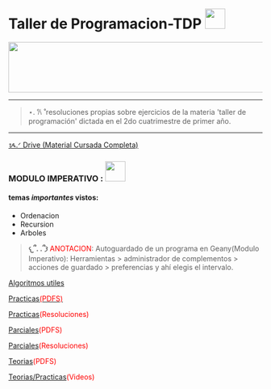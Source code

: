 # Taller de Programacion-TDP  <img src="https://i.pinimg.com/736x/67/4b/15/674b152fdeeaefb28f7b47210c029566.jpg" width="40" height="40">

<img src="https://i.pinimg.com/originals/b7/fe/09/b7fe0977bad1950393d6450f32a37ca0.gif" width="650" height="100">

---
> ⋆. 𐙚 ˚resoluciones propias sobre ejercicios de la materia 'taller de programación' dictada en el 2do cuatrimestre de primer año.
---

<a href="https://drive.google.com/drive/folders/1Zima9quYKk92Z_nyHdGYrtXfBaZAGnwu" target="_blank">ᝰ.ᐟ Drive (Material Cursada Completa)</a>


### MODULO <font color="">IMPERATIVO</font> : <img src="https://i.pinimg.com/736x/91/56/c1/9156c17755c3a0a7ca71ee1c5c097606.jpg" width="40" height="">

#### temas ***importantes*** vistos: 
* Ordenacion
* Recursion 
* Arboles


>**𐔌՞. .՞𐦯**<font color="red"> ANOTACION</font>: Autoguardado de un programa en Geany(Modulo Imperativo): Herramientas > administrador de complementos > acciones de guardado > preferencias y ahí elegis el intervalo.


<a href="https://github.com/dulicito/Taller-de-Programacion-TDP-/tree/main/%E2%8A%B9%20%E0%A3%AA%20%CB%96%20Algoritmos/%E2%8A%B9%20%E0%A3%AA%20%CB%96%20Modulo%20Imperativo" target="_blank">Algoritmos utiles</a>

<a href="https://drive.google.com/drive/folders/19dW_WunhpnnZtwKNRxm63wZa_KW-OkKF" target="_blank">Practicas<font color="red">(PDFS)</font></a>

<a href="https://github.com/dulicito/Taller-de-Programacion-TDP-/tree/main/%E2%8A%B9%20%E0%A3%AA%20%CB%96%20Modulo%20Imperativo%20/%E2%8A%B9%20%E0%A3%AA%20%CB%96Practicas" target="_blank">Practicas</a><font color="red">(Resoluciones)</font></a>

<a href="https://drive.google.com/drive/folders/1Mvh_OE30JeMtmmPuxIxFfnDu2EzgWEUz" target="_blank">Parciales</a><font color="red">(PDFS)</font></a>

<a href="https://github.com/dulicito/Taller-de-Programacion-TDP-/tree/main/%E2%8A%B9%20%E0%A3%AA%20%CB%96%20Parciales/%E2%8A%B9%20%E0%A3%AA%20%CB%96%20Imperativo" target="_blank">Parciales</a><font color="red">(Resoluciones)</font></a>

<a href="https://drive.google.com/drive/folders/1zh5JAgjEodbynRxS5s5YDH4NncYZUJXf" target="_blank">Teorias</a><font color="red">(PDFS)</font></a>

<a href="https://www.youtube.com/watch?v=0dXSmfKcrhI&list=PL5dqmXOcJSUpBrwCN1A-kkkyGqANquoGC" target="_blank">Teorias/Practicas</a><font color="red">(Videos)</font></a>
